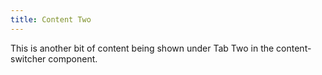 ```yaml
---
title: Content Two
---
```


This is another bit of content being shown under Tab Two in the content-switcher component.
